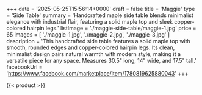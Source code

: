 +++
date = '2025-05-25T15:56:14+0000'
draft = false
title = 'Maggie'
type = 'Side Table'
summary = 'Handcrafted maple side table blends minimalist elegance with industrial flair, featuring a solid maple top and sleek copper-colored hairpin legs.'
listImage = './maggie-side-table/maggie-1.jpg'
price = 65
images = [
    './maggie-1.jpg',
    './maggie-2.jpg',
    './maggie-3.jpg'
]
description = 'This handcrafted side table features a solid maple top with smooth, rounded edges and copper-colored hairpin legs. Its clean, minimalist design pairs natural warmth with modern style, making it a versatile piece for any space. Measures 30.5" long, 14" wide, and 17.5" tall.'
facebookUrl = 'https://www.facebook.com/marketplace/item/1780819625880043'
+++

{{< product >}}